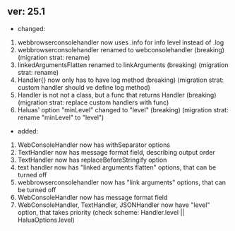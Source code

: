 ## ver: 25.1

- changed:

1. webbrowserconsolehandler now uses .info for info level instead of .log
2. webbrowserconsolehandler renamed to webconsolehandler (breaking) (migration strat: rename)
3. linkedArgumentsFlatten renamed to linkArguments (breaking) (migration strat: rename)
4. Handler{} now only has to have log method (breaking) (migration strat: custom handler should ve define log method)
5. Handler is not not a class, but a func that returns Handler (breaking) (migration strat: replace custom handlers with
   func)
6. Haluas' option "minLevel" changed to "level" (breaking) (migration strat: rename "minLevel" to "level")

- added:

1. WebConsoleHandler now has withSeparator options
2. TextHandler now has message format field, describing output order
3. TextHandler now has replaceBeforeStringify option
4. text handler now has "linked arguments flatten" options, that can be turned off
5. webbrowserconsolehandler now has "link arguments" options, that can be turned off
6. WebConsoleHandler now has message format field
7. WebConsoleHandler, TextHandler, JSONHandler now have "level" option, that takes priority (check scheme:
   Handler.level || HaluaOptions.level)
